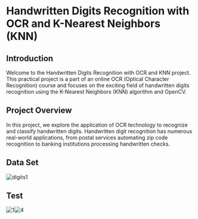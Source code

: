 # Handwritten Digits Recognition with OCR and K-Nearest Neighbors (KNN)

## Introduction

Welcome to the Handwritten Digits Recognition with OCR and KNN project. This practical project is a part of an online OCR (Optical Character Recognition) course and focuses on the exciting field of handwritten digits recognition using the K-Nearest Neighbors (KNN) algorithm and OpenCV.

## Project Overview

In this project, we explore the application of OCR technology to recognize and classify handwritten digits. Handwritten digit recognition has numerous real-world applications, from postal services automating zip code recognition to banking institutions processing handwritten checks.

## Data Set

![digits1](https://github.com/WailBouhadda/Handwritten-Digits-Recognition-with-OCR-/assets/47559086/57c4c996-8e95-41b2-ba88-3154a3c8ea1e)

## Test

![1](https://github.com/WailBouhadda/Handwritten-Digits-Recognition-with-OCR-/assets/47559086/619e26e2-8632-4cb5-bc80-1c33ab08ecbe)![4](https://github.com/WailBouhadda/Handwritten-Digits-Recognition-with-OCR-/assets/47559086/f90a71de-6649-41da-a1f1-2c07609c5558)
